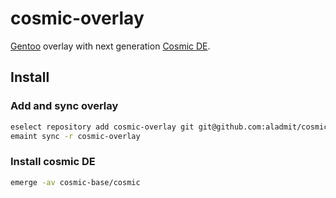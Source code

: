 # cosmic-overlay

[Gentoo](https://gentoo.org) overlay with next generation 
[Cosmic DE](https://blog.system76.com/tags/COSMIC%20DE).

## Install

### Add and sync overlay

```bash
eselect repository add cosmic-overlay git git@github.com:aladmit/cosmic-overlay.git
emaint sync -r cosmic-overlay
```

### Install cosmic DE

```bash
emerge -av cosmic-base/cosmic
```

